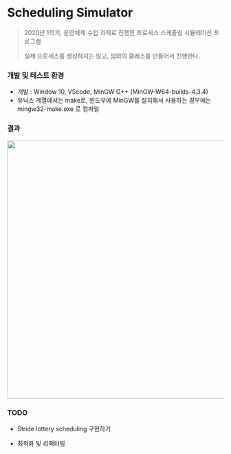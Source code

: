 # Scheduling Simulator

> 2020년 1학기, 운영체제 수업 과제로 진행한 프로세스 스케줄링 시뮬레이션 프로그램
>
> 실제 프로세스를 생성하지는 않고, 임의의 클래스를 만들어서 진행한다.

### 개발 및 테스트 환경

- 개발 : Window 10, VScode, MinGW G++ (MinGW-W64-builds-4.3.4)
- 유닉스 계열에서는 make로, 윈도우에 MinGW를 설치해서 사용하는 경우에는 mingw32-make.exe 로 컴파일

### 결과
<p align="center">
<img src="https://user-images.githubusercontent.com/54257564/78812415-5acd0700-7a06-11ea-98b8-1612f732b24c.png" width="600">
</P>

### TODO

- Stride lottery scheduling 구현하기

- 최적화 및 리팩터링
